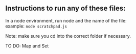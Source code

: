 ## Instructions to run any of these files:  

In a node environment, run node and the name of the file:  
example: `node scratchpad.js`  

Note: make sure you cd into the correct folder if necessary.

TO DO:
Map and Set